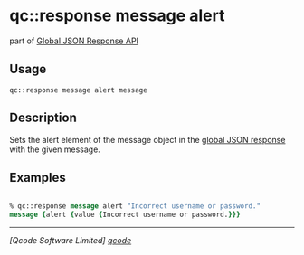 qc::response message alert
===========

part of [Global JSON Response API](../response_api.md)

Usage
-----
`qc::response message alert message`

Description
-----------
Sets the alert element of the message object in the [global JSON response] with the given message.

Examples
--------
```tcl

% qc::response message alert "Incorrect username or password."
message {alert {value {Incorrect username or password.}}}

```

----------------------------------
*[Qcode Software Limited] [qcode]*

[qcode]: http://www.qcode.co.uk "Qcode Software"
[global JSON response]: ../global-json-response.md